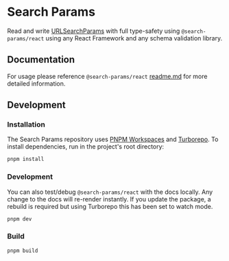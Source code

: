 # Search Params

Read and write [URLSearchParams](https://developer.mozilla.org/en-US/docs/Web/API/URLSearchParams) with full type-safety using `@search-params/react` using any React Framework and any schema validation library.

## Documentation

For usage please reference `@search-params/react` [readme.md](/packages/react/readme.md) for more detailed information.

## Development

### Installation

The Search Params repository uses [PNPM Workspaces](https://pnpm.io/workspaces) and [Turborepo](https://github.com/vercel/turborepo). To install dependencies, run in the project's root directory:

```bash
pnpm install
```

### Development

You can also test/debug `@search-params/react` with the docs locally. Any change to the docs will re-render instantly. If you update the package, a rebuild is required but using Turborepo this has been set to watch mode.

```bash
pnpm dev
```

### Build

```bash
pnpm build
```
